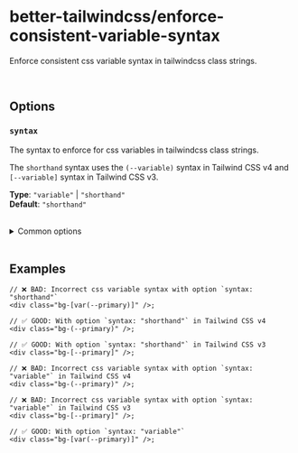 # better-tailwindcss/enforce-consistent-variable-syntax

Enforce consistent css variable syntax in tailwindcss class strings.

<br/>

## Options

### `syntax`

  The syntax to enforce for css variables in tailwindcss class strings.

  The `shorthand` syntax uses the `(--variable)` syntax in Tailwind CSS v4 and `[--variable]` syntax in Tailwind CSS v3.

  **Type**: `"variable"` | `"shorthand"`  
  **Default**: `"shorthand"`

<br/>

<details>
  <summary>Common options</summary>

  <br/>

  These options are common to all rules and can also be set globally via the [`settings` object](../settings/settings.md).

  <br/>

### `attributes`

  The name of the attribute that contains the tailwind classes.  

  **Type**: Array of [Matchers](../configuration/advanced.md)  
  **Default**: [Name](../configuration/advanced.md#name-based-matching) for `"class"` and [strings Matcher](../configuration/advanced.md#types-of-matchers) for `"class", "className"`

  <br/>

### `callees`

  List of function names which arguments should also get linted.
  
  **Type**: Array of [Matchers](../configuration/advanced.md)  
  **Default**: [Matchers](../configuration/advanced.md#types-of-matchers) for `"cc", "clb", "clsx", "cn", "cnb", "ctl", "cva", "cx", "dcnb", "objstr", "tv", "twJoin", "twMerge"`

  <br/>

### `variables`

  List of variable names whose initializer should also get linted.  
  
  **Type**: Array of [Matchers](../configuration/advanced.md)  
  **Default**:  [strings Matcher](../configuration/advanced.md#types-of-matchers) for `"className", "classNames", "classes", "style", "styles"`

  <br/>

### `tags`

  List of template literal tag names whose content should get linted.  
  
  **Type**: Array of [Matchers](../configuration/advanced.md)  
  **Default**: None

  Note: When using the `tags` option, it is recommended to use the [strings Matcher](../configuration/advanced.md#types-of-matchers) for your tag names. This will ensure that nested expressions get linted correctly.

</details>

<br/>

## Examples

```tsx
// ❌ BAD: Incorrect css variable syntax with option `syntax: "shorthand"`
<div class="bg-[var(--primary)]" />;
```

```tsx
// ✅ GOOD: With option `syntax: "shorthand"` in Tailwind CSS v4
<div class="bg-(--primary)" />;
```

```tsx
// ✅ GOOD: With option `syntax: "shorthand"` in Tailwind CSS v3
<div class="bg-[--primary]" />;
```

```tsx
// ❌ BAD: Incorrect css variable syntax with option `syntax: "variable"` in Tailwind CSS v4
<div class="bg-(--primary)" />;
```

```tsx
// ❌ BAD: Incorrect css variable syntax with option `syntax: "variable"` in Tailwind CSS v3
<div class="bg-[--primary]" />;
```

```tsx
// ✅ GOOD: With option `syntax: "variable"`
<div class="bg-[var(--primary)]" />;
```
